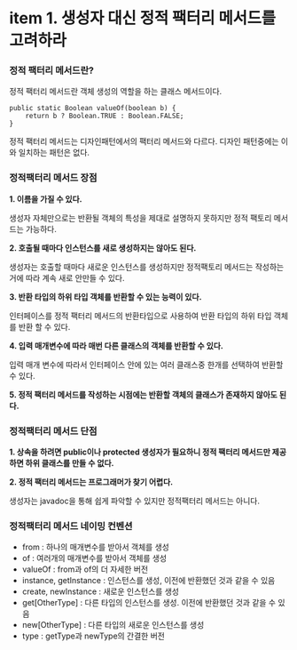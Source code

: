 # item 1. 생성자 대신 정적 팩터리 메서드를 고려하라

### 정적 팩터리 메서드란?

정적 팩터리 메서드란 객체 생성의 역할을 하는 클래스 메서드이다.

```
public static Boolean valueOf(boolean b) {
    return b ? Boolean.TRUE : Boolean.FALSE;
}
```

정적 팩터리 메서드는 디자인패턴에서의 팩터리 메서드와 다르다. 디자인 패턴중에는 이와 일치하는 패턴은 없다.

### 정적팩터리 메서드 장점

**1. 이름을 가질 수 있다.**

생성자 자체만으로는 반환될 객체의 특성을 제대로 설명하지 못하지만 정적 팩토리 메서드는 가능하다.

**2. 호출될 때마다 인스턴스를 새로 생성하지는 않아도 된다.**

생성자는 호출할 때마다 새로운 인스턴스를 생성하지만 정적팩토리 메서드는 작성하는거에 따라 계속 새로 안만들 수 있다.

**3. 반환 타입의 하위 타입 객체를 반환할 수 있는 능력이 있다.**

인터페이스를 정적 팩터리 메서드의 반환타입으로 사용하여 반환 타입의 하위 타입 객체를 반환 할 수 있다.

**4. 입력 매개변수에 따라 매번 다른 클래스의 객체를 반환할 수 있다.**

입력 매개 변수에 따라서 인터페이스 안에 있는 여러 클래스중 한개를 선택하여 반환할 수 있다.

**5. 정적 팩터리 메서드를 작성하는 시점에는 반환할 객체의 클래스가 존재하지 않아도 된다.**

### 정적팩터리 메서드 단점

**1. 상속을 하려면 public이나 protected 생성자가 필요하니 정적 팩터리 메서드만 제공하면 하위 클래스를 만들 수 없다.**

**2. 정적 팩터리 메서드는 프로그래머가 찾기 어렵다.**

생성자는 javadoc을 통해 쉽게 파악할 수 있지만 정적팩터리 메서드는 아니다.

### 정적팩터리 메서드 네이밍 컨벤션

* from : 하나의 매개변수를 받아서 객체를 생성
* of : 여러개의 매개변수를 받아서 객체를 생성
* valueOf : from과 of의 더 자세한 버전
* instance, getInstance : 인스턴스를 생성, 이전에 반환했던 것과 같을 수 있음
* create, newInstance : 새로운 인스턴스를 생성
* get\[OtherType] : 다른 타입의 인스턴스를 생성. 이전에 반환했던 것과 같을 수 있음
* new\[OtherType] : 다른 타입의 새로운 인스턴스를 생성
* type : getType과 newType의 간결한 버전
